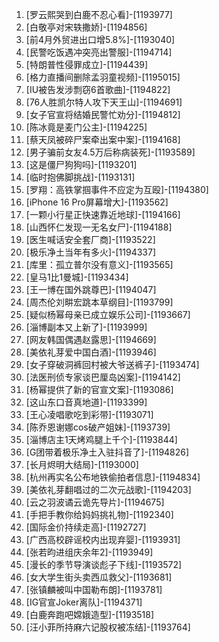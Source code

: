 
1. [罗云熙哭到白鹿不忍心看]-[1193977]
1. [白敬亭对宋轶撒娇]-[1194856]
1. [前4月外贸进出口增5.8%]-[1193040]
1. [民警吃饭遇冲突亮出警服]-[1194714]
1. [特朗普性侵罪成立]-[1194439]
1. [格力直播间删除孟羽童视频]-[1195015]
1. [IU被告发涉剽窃6首歌曲]-[1194822]
1. [76人胜凯尔特人攻下天王山]-[1194691]
1. [女子官宣将结婚民警忙劝分]-[1194812]
1. [陈冰竟是麦门公主]-[1194225]
1. [蔡天凤被碎尸案牵出案中案]-[1194168]
1. [男子骗前女友4.5万后称病装死]-[1193589]
1. [这是僵尸狗狗吗]-[1193201]
1. [临时抱佛脚挑战]-[1193131]
1. [罗翔：高铁掌掴事件不应定为互殴]-[1194380]
1. [iPhone 16 Pro屏幕增大]-[1193562]
1. [一颗小行星正快速靠近地球]-[1194166]
1. [山西怀仁发现一无名女尸]-[1194188]
1. [医生喊话安全套厂商]-[1193522]
1. [极乐净土当年有多火]-[1194337]
1. [库里：孤立普尔没有意义]-[1193565]
1. [皇马1比1曼城]-[1193434]
1. [王一博在国外跳尊巴]-[1194047]
1. [周杰伦刘畊宏跳本草纲目]-[1193799]
1. [疑似杨幂母亲已成立娱乐公司]-[1193667]
1. [淄博副本又上新了]-[1193999]
1. [网友韩国偶遇赵露思]-[1194669]
1. [美依礼芽爱中国白酒]-[1193946]
1. [女子穿破洞裤回村被大爷送裤子]-[1193474]
1. [法医刑侦专家谈巴厘岛凶案]-[1194142]
1. [杨幂提供了新的官宣文案]-[1193086]
1. [这山东口音真地道]-[1193399]
1. [王心凌唱歌吃到彩带]-[1193071]
1. [陈乔恩谢娜cos破产姐妹]-[1193739]
1. [淄博店主1天烤鸡腿上千个]-[1193844]
1. [G团带着极乐净土入驻抖音了]-[1194826]
1. [长月烬明大结局]-[1193000]
1. [杭州再实名公布地铁偷拍者信息]-[1194834]
1. [美依礼芽翻唱过的二次元战歌]-[1194203]
1. [云之羽波谲云诡先导片]-[1194675]
1. [手把手教你给妈妈挑礼物]-[1192340]
1. [国际金价持续走高]-[1192727]
1. [广西高校辟谣校内出现弃婴]-[1193931]
1. [张若昀进组庆余年2]-[1193949]
1. [漫长的季节导演谈彪子下线]-[1193572]
1. [女大学生街头卖西瓜救父]-[1193681]
1. [张镇麟被叫中国勒布朗]-[1193781]
1. [IG官宣Joker离队]-[1194371]
1. [白鹿奔跑吧嫦娥造型]-[1193518]
1. [汪小菲所持麻六记股权被冻结]-[1193764]
